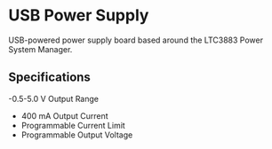 # USB Power Supply
USB-powered power supply board based around the LTC3883 Power System Manager. 

## Specifications
-0.5-5.0 V Output Range
- 400 mA Output Current
- Programmable Current Limit
- Programmable Output Voltage
